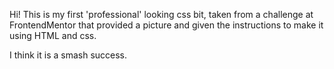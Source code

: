 Hi! This is my first 'professional' looking css bit, taken from a challenge at FrontendMentor that provided a picture and given the instructions to make it using HTML and css. 

I think it is a smash success.